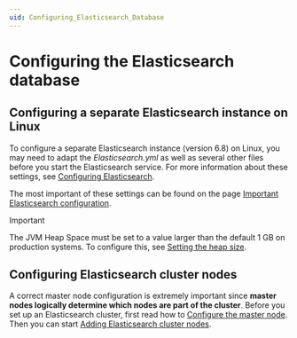 ```yaml
---
uid: Configuring_Elasticsearch_Database
---
```


# Configuring the Elasticsearch database

## Configuring a separate Elasticsearch instance on Linux

To configure a separate Elasticsearch instance (version 6.8) on Linux, you may need to adapt the *Elasticsearch.yml* as well as several other files before you start the Elasticsearch service. For more information about these settings, see [Configuring Elasticsearch](https://www.elastic.co/guide/en/elasticsearch/reference/6.8/settings.html).

The most important of these settings can be found on the page [Important Elasticsearch configuration](https://www.elastic.co/guide/en/elasticsearch/reference/6.8/important-settings.html).

> [!IMPORTANT]
> The JVM Heap Space must be set to a value larger than the default 1 GB on production systems.
> To configure this, see [Setting the heap size](https://www.elastic.co/guide/en/elasticsearch/reference/6.8/heap-size.html).

## Configuring Elasticsearch cluster nodes

A correct master node configuration is extremely important since **master nodes logically determine which nodes are part of the cluster**. Before you set up an Elasticsearch cluster, first read how to [Configure the master node](xref:Configuring_master_Elasticsearch_nodes). Then you can start [Adding Elasticsearch cluster nodes](xref:Configuring_Elasticsearch_node_add).
